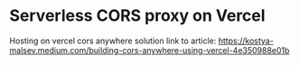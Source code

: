 # Serverless CORS proxy on Vercel
Hosting on vercel cors anywhere solution
link to article: https://kostya-malsev.medium.com/building-cors-anywhere-using-vercel-4e350988e01b
